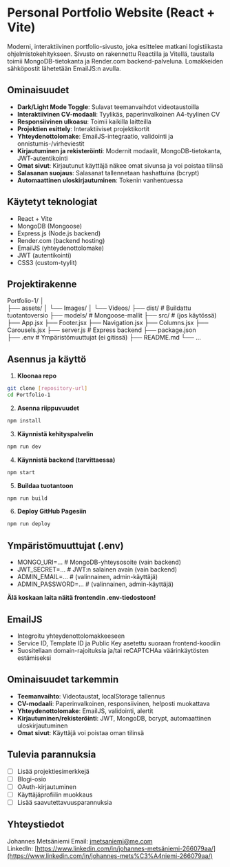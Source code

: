 # Personal Portfolio Website (React + Vite)

Moderni, interaktiivinen portfolio-sivusto, joka esittelee matkani logistiikasta ohjelmistokehitykseen. Sivusto on rakennettu Reactilla ja Vitellä, taustalla toimii MongoDB-tietokanta ja Render.com backend-palveluna. Lomakkeiden sähköpostit lähetetään EmailJS:n avulla.

## Ominaisuudet

- **Dark/Light Mode Toggle**: Sulavat teemanvaihdot videotaustoilla
- **Interaktiivinen CV-modaali**: Tyylikäs, paperinvalkoinen A4-tyylinen CV
- **Responsiivinen ulkoasu**: Toimii kaikilla laitteilla
- **Projektien esittely**: Interaktiiviset projektikortit
- **Yhteydenottolomake**: EmailJS-integraatio, validointi ja onnistumis-/virheviestit
- **Kirjautuminen ja rekisteröinti**: Modernit modaalit, MongoDB-tietokanta, JWT-autentikointi
- **Omat sivut**: Kirjautunut käyttäjä näkee omat sivunsa ja voi poistaa tilinsä
- **Salasanan suojaus**: Salasanat tallennetaan hashattuina (bcrypt)
- **Automaattinen uloskirjautuminen**: Tokenin vanhentuessa

## Käytetyt teknologiat

- React + Vite
- MongoDB (Mongoose)
- Express.js (Node.js backend)
- Render.com (backend hosting)
- EmailJS (yhteydenottolomake)
- JWT (autentikointi)
- CSS3 (custom-tyylit)

## Projektirakenne

Portfolio-1/
│      
├── assets/
│   └── Images/
│       └── Videos/
├── dist/                # Buildattu tuotantoversio
├── models/              # Mongoose-mallit
├── src/                 # (jos käytössä)
├── App.jsx
├── Footer.jsx
├── Navigation.jsx
├── Columns.jsx
├── Carousels.jsx
├── server.js            # Express backend
├── package.json       
├── .env                 # Ympäristömuuttujat (ei gitissä)
├── README.md
└── ...

## Asennus ja käyttö

1. **Kloonaa repo**
```bash
git clone [repository-url]
cd Portfolio-1
```

2. **Asenna riippuvuudet**
```bash
npm install
```

3. **Käynnistä kehityspalvelin**
```bash
npm run dev
```

4. **Käynnistä backend (tarvittaessa)**
```bash
npm start
```

5. **Buildaa tuotantoon**
```bash
npm run build
```

6. **Deploy GitHub Pagesiin**
```bash
npm run deploy
```

## Ympäristömuuttujat (.env)

- MONGO_URI=...           # MongoDB-yhteysosoite (vain backend)
- JWT_SECRET=...          # JWT:n salainen avain (vain backend)
- ADMIN_EMAIL=...         # (valinnainen, admin-käyttäjä)
- ADMIN_PASSWORD=...      # (valinnainen, admin-käyttäjä)

**Älä koskaan laita näitä frontendin .env-tiedostoon!**

## EmailJS
- Integroitu yhteydenottolomakkeeseen
- Service ID, Template ID ja Public Key asetettu suoraan frontend-koodiin
- Suositellaan domain-rajoituksia ja/tai reCAPTCHAa väärinkäytösten estämiseksi

## Ominaisuudet tarkemmin

- **Teemanvaihto**: Videotaustat, localStorage tallennus
- **CV-modaali**: Paperinvalkoinen, responsiivinen, helposti muokattava
- **Yhteydenottolomake**: EmailJS, validointi, alertit
- **Kirjautuminen/rekisteröinti**: JWT, MongoDB, bcrypt, automaattinen uloskirjautuminen
- **Omat sivut**: Käyttäjä voi poistaa oman tilinsä

## Tulevia parannuksia
- [ ] Lisää projektiesimerkkejä
- [ ] Blogi-osio
- [ ] OAuth-kirjautuminen
- [ ] Käyttäjäprofiilin muokkaus
- [ ] Lisää saavutettavuusparannuksia

## Yhteystiedot

Johannes Metsäniemi
Email: jmetsaniemi@me.com  
LinkedIn: [https://www.linkedin.com/in/johannes-metsäniemi-266079aa/](https://www.linkedin.com/in/johannes-mets%C3%A4niemi-266079aa/)

